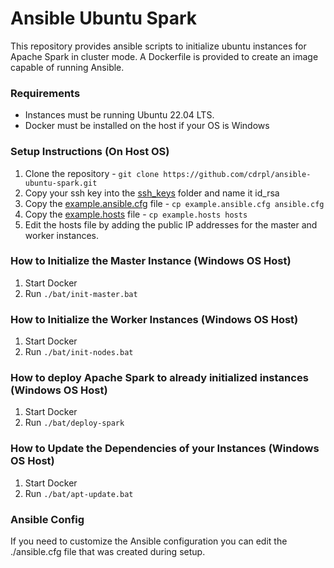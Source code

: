 # Ansible Ubuntu Spark

This repository provides ansible scripts to initialize ubuntu instances for Apache Spark in cluster mode. A Dockerfile is provided to create an image capable of running Ansible.

### Requirements

- Instances must be running Ubuntu 22.04 LTS.
- Docker must be installed on the host if your OS is Windows

### Setup Instructions (On Host OS)

1. Clone the repository - `git clone https://github.com/cdrpl/ansible-ubuntu-spark.git`
2. Copy your ssh key into the [ssh_keys](./ssh_keys) folder and name it id_rsa
3. Copy the [example.ansible.cfg](./example.ansible.cfg) file - `cp example.ansible.cfg ansible.cfg`
4. Copy the [example.hosts](./example.hosts) file - `cp example.hosts hosts`
5. Edit the hosts file by adding the public IP addresses for the master and worker instances.

### How to Initialize the Master Instance (Windows OS Host)

1. Start Docker
2. Run `./bat/init-master.bat`

### How to Initialize the Worker Instances (Windows OS Host)

1. Start Docker
2. Run `./bat/init-nodes.bat`

### How to deploy Apache Spark to already initialized instances (Windows OS Host)

1. Start Docker
2. Run `./bat/deploy-spark`

### How to Update the Dependencies of your Instances (Windows OS Host)

1. Start Docker
2. Run `./bat/apt-update.bat`

### Ansible Config

If you need to customize the Ansible configuration you can edit the ./ansible.cfg file that was created during setup.
